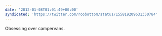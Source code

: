 ```yaml
---
date: '2012-01-08T01:01:49+00:00'
syndicated: 'https://twitter.com/roobottom/status/155819209631350784'
---
```

Obsessing over campervans.
